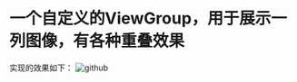 一个自定义的ViewGroup，用于展示一列图像，有各种重叠效果
=====================

实现的效果如下：
![github](https://github.com/handezhao/SignViewDemo/raw/master/picture/divider.png)
 
